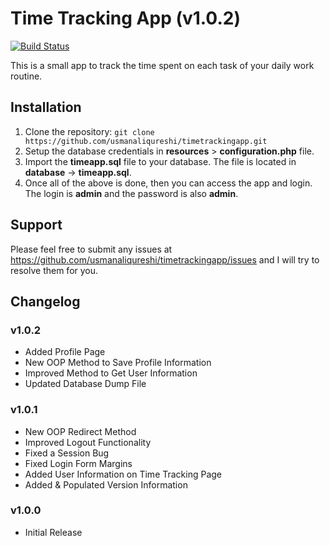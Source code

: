 # Time Tracking App (v1.0.2)
[![Build Status](https://travis-ci.org/usmanaliqureshi/timetrackingapp.svg?branch=master)](https://travis-ci.org/usmanaliqureshi/timetrackingapp)

This is a small app to track the time spent on each task of your daily work routine.

## Installation

1. Clone the repository: ```git clone https://github.com/usmanaliqureshi/timetrackingapp.git```
2. Setup the database credentials in **resources** > **configuration.php** file.
3. Import the **timeapp.sql** file to your database. The file is located in **database** -> **timeapp.sql**.
4. Once all of the above is done, then you can access the app and login. The login is **admin** and the password is also **admin**.

## Support

Please feel free to submit any issues at https://github.com/usmanaliqureshi/timetrackingapp/issues and I will try to resolve them for you.

## Changelog

### v1.0.2

- Added Profile Page
- New OOP Method to Save Profile Information
- Improved Method to Get User Information
- Updated Database Dump File

### v1.0.1

- New OOP Redirect Method
- Improved Logout Functionality
- Fixed a Session Bug
- Fixed Login Form Margins
- Added User Information on Time Tracking Page
- Added & Populated Version Information

### v1.0.0

- Initial Release